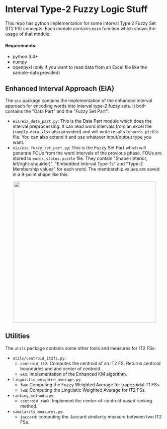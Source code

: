 # Interval Type-2 Fuzzy Logic Stuff
This repo has python implementation for some Interval Type 2 Fuzzy Set (IT2 FS) concepts. Each module contains `main` function which shows the usage of that module.
#### Requirements:
* python 3.4+
* numpy
* openpyxl (only if you want to read data from an Excel file like the sample-data provided)

## Enhanced Interval Approach (EIA)
The `eia` package contains the implementation of the enhanced interval approach for encoding words into interval type-2 fuzzy sets. It both contains the "Data Part" and the "Fuzzy Set Part":
* `eia/eia_data_part.py`: This is the Data Part module which does the interval preprocessing. It can read word intervals from an excel file (`sample-data.xlsx` also provided) and will write results to `words.pickle` file. You can also extend it and use whatever input/output type you want.
* `eia/eia_fuzzy_set_part.py`: This is the Fuzzy Set Part which will generate FOUs from the word intervals of the previous phase. FOUs are stored to `words_status.pickle` file. They contain "Shape (interior, lef/right-shoulder)", "Embedded Interval Type-1s" and "Type-2 Membership values" for each word. The membership values are saved in a 9-point shape like this:

<div style="text-align: center">
<img src="https://cloud.githubusercontent.com/assets/3812788/21205088/a242af88-c26f-11e6-9fb9-fc04216e334a.png" width="450" />
</div>

## Utilities
The `utils` package contains some other tools and measures for IT2 FSs:
* `utils/centroid_it2fs.py`:
  - `centroid_it2`: Computes the centroid of an IT2 FS. Returns centroid boundaries and and center of centroid.
  - `ekm`: Implementation of the Enhanced KM algorithm.
* `linguistic_weighted_average.py`:
  - `fwa`: Computing the Fuzzy Weighted Average for trapezoidal T1 FSs.
  - `lwa`: Computing the Linguistic Weighted Average for IT2 FSs.
* `ranking_methods.py`:
  - `centroid_rank`: Implement the center-of-centroid based ranking method.
* `similarity_measures.py`:
  - `jaccard`: computing the Jaccard similarity measure between two IT2 FSs.

